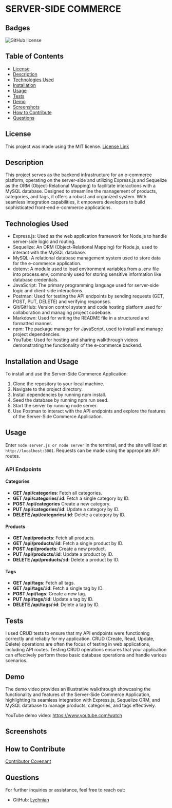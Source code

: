 # SERVER-SIDE COMMERCE



## Badges
![GitHub license](https://img.shields.io/badge/license-MIT-blue.svg)



## Table of Contents
- [License](#license)
- [Description](#description)
- [Technologies Used](#technologies-used)
- [Installation](#installation)
- [Usage](#usage)
- [Tests](#tests)
- [Demo](#demo)
- [Screenshots](#screenshots)
- [How to Contribute](#how-to-contribute)
- [Questions](#questions)



## License
This project was made using the MIT license. [License Link](LICENSE)



## Description

This project serves as the backend infrastructure for an e-commerce platform, operating on the server-side and utilizing Express.js and Sequelize as the ORM (Object-Relational Mapping) to facilitate interactions with a MySQL database. Designed to streamline the management of products, categories, and tags, it offers a robust and organized system. With seamless integration capabilities, it empowers developers to build sophisticated front-end e-commerce applications.



## Technologies Used

- Express.js: Used as the web application framework for Node.js to handle server-side logic and routing.
- Sequelize: An ORM (Object-Relational Mapping) for Node.js, used to interact with the MySQL database.
- MySQL: A relational database management system used to store data for the e-commerce application.
- dotenv: A module used to load environment variables from a .env file into process.env, commonly used for storing sensitive information like database credentials.
- JavaScript: The primary programming language used for server-side logic and client-side interactions.
- Postman: Used for testing the API endpoints by sending requests (GET, POST, PUT, DELETE) and verifying responses.
- Git/GitHub: Version control system and code hosting platform used for collaboration and managing project codebase.
- Markdown: Used for writing the README file in a structured and formatted manner.
- npm: The package manager for JavaScript, used to install and manage project dependencies.
- YouTube: Used for hosting and sharing walkthrough videos demonstrating the functionality of the e-commerce backend.



## Installation and Usage

To install and use the Server-Side Commerce Application:

1. Clone the repository to your local machine.
2. Navigate to the project directory.
3. Install dependencies by running npm install.
4. Seed the database by running npm run seed.
5. Start the server by running node server.
6. Use Postman to interact with the API endpoints and explore the features of the Server-Side Commerce Application.



## Usage
Enter `node server.js or node server` in the terminal, and the site will load at `http://localhost:3001`. 
Requests can be made using the appropriate API routes.

### API Endpoints

#### Categories

- **GET /api/categories**: Fetch all categories.
- **GET /api/categories/:id**: Fetch a single category by ID.
- **POST /api/categories** Create a new category.
- **PUT /api/categories/:id**: Update a category by ID.
- **DELETE /api/categories/:id**: Delete a category by ID.

#### Products

- **GET /api/products**: Fetch all products.
- **GET /api/products/:id**: Fetch a single product by ID.
- **POST /api/products**: Create a new product.
- **PUT /api/products/:id**: Update a product by ID.
- **DELETE /api/products/:id**: Delete a product by ID.

#### Tags

- **GET /api/tags**: Fetch all tags.
- **GET /api/tags/:id**: Fetch a single tag by ID.
- **POST /api/tags**: Create a new tag.
- **PUT /api/tags/:id**: Update a tag by ID.
- **DELETE /api/tags/:id**: Delete a tag by ID.



## Tests

I used CRUD tests to ensure that my API endpoints were functioning correctly and reliably for my application. CRUD (Create, Read, Update, Delete) operations are often the focus of testing in web applications, including API routes. Testing CRUD operations ensures that your application can effectively perform these basic database operations and handle various scenarios.


## Demo

The demo video provides an illustrative walkthrough showcasing the functionality and features of the Server-Side Commerce Application, highlighting its seamless integration with Express.js, Sequelize ORM, and MySQL database to manage products, categories, and tags effectively.

YouTube demo video: https://www.youtube.com/watch



## Screenshots



## How to Contribute

[Contributor Covenant](https://www.contributor-covenant.org/)  




## Questions
For further inquiries or assistance, feel free to reach out:
- GitHub: [Lychnian](https://github.com/Lychnian)
